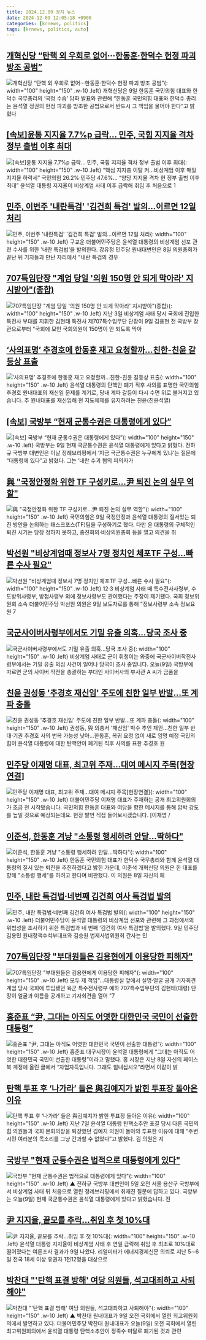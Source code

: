 ```yaml
---
title: 2024.12.09 정치 뉴스
date: 2024-12-09 12:05:18 +0900
categories: [krnews, politics]
tags: [krnews, politics, auto]
---
```

## [개혁신당 “탄핵 외 우회로 없어···한동훈·한덕수 헌정 파괴 방조 공범”](https://n.news.naver.com/mnews/article/018/0005901982)

![개혁신당 “탄핵 외 우회로 없어···한동훈·한덕수 헌정 파괴 방조 공범”](https://mimgnews.pstatic.net/image/origin/018/2024/12/09/5901982.jpg?type=nf220_150){: width="100" height="150" .w-10 .left}
개혁신당은 9일 한동훈 국민의힘 대표와 한덕수 국무총리의 ‘국정 수습’ 담화 발표와 관련해 “한동훈 국민의힘 대표와 한덕수 총리는 윤석열 정권의 헌정 파괴를 방조한 공범으로서 반드시 그 책임을 물어야 한다”고 밝혔다

## [[속보]윤통 지지율 7.7%p 급락… 민주, 국힘 지지율 격차 정부 출범 이후 최대](https://n.news.naver.com/mnews/article/021/0002676761)

![[속보]윤통 지지율 7.7%p 급락… 민주, 국힘 지지율 격차 정부 출범 이후 최대](https://mimgnews.pstatic.net/image/origin/021/2024/12/09/2676761.jpg?type=nf220_150){: width="100" height="150" .w-10 .left}
“핵심 지지층 이탈 커…비상계엄 이후 매일 지지율 하락세” 국민의힘 26.2%·민주당 47.6%… “양당 지지율 격차 현 정부 출범 이후 최대” 윤석열 대통령 지지율이 비상계엄 사태 이후 급락해 취임 후 처음으로 1

## [민주, 이번주 '내란특검' '김건희 특검' 발의…이르면 12일 처리](https://n.news.naver.com/mnews/article/421/0007954274)

![민주, 이번주 '내란특검' '김건희 특검' 발의…이르면 12일 처리](https://mimgnews.pstatic.net/image/origin/421/2024/12/08/7954274.jpg?type=nf220_150){: width="100" height="150" .w-10 .left}
구교운 더불어민주당은 윤석열 대통령의 비상계엄 선포 관련 수사를 위한 '내란 특검법'을 발의한다. 강유정 민주당 원내대변인은 8일 의원총회가 끝난 뒤 기자들과 만난 자리에서 "내란 특검의 경우

## [707특임단장 "계엄 당일 '의원 150명 안 되게 막아라' 지시받아"(종합)](https://n.news.naver.com/mnews/article/421/0007955221)

![707특임단장 "계엄 당일 '의원 150명 안 되게 막아라' 지시받아"(종합)](https://mimgnews.pstatic.net/image/origin/421/2024/12/09/7955221.jpg?type=nf220_150){: width="100" height="150" .w-10 .left}
지난 3일 비상계엄 사태 당시 국회에 진입한 특전사 부대를 지휘한 김현태 특전사 제707특수임무단 단장이 9일 김용현 전 국방부 장관으로부터 "국회에 모인 국회의원이 150명이 안 되도록 막아

## [‘사의표명’ 추경호에 한동훈 재고 요청할까…친한-친윤 갈등상 표출](https://n.news.naver.com/mnews/article/056/0011853374)

![‘사의표명’ 추경호에 한동훈 재고 요청할까…친한-친윤 갈등상 표출](https://mimgnews.pstatic.net/image/origin/056/2024/12/08/11853374.jpg?type=nf220_150){: width="100" height="150" .w-10 .left}
윤석열 대통령의 탄핵안 폐기 직후 사의를 표명한 국민의힘 추경호 원내대표의 재신임 문제를 계기로, 당내 계파 갈등이 다시 수면 위로 불거지고 있습니다. 추 원내대표를 재신임해 현 지도체제를 유지하려는 친윤(친윤석열)

## [[속보] 국방부 “현재 군통수권은 대통령에게 있다”](https://n.news.naver.com/mnews/article/011/0004425204)

![[속보] 국방부 “현재 군통수권은 대통령에게 있다”](https://mimgnews.pstatic.net/image/origin/011/2024/12/09/4425204.jpg?type=nf220_150){: width="100" height="150" .w-10 .left}
국방부는 9일 현재 국군통수권은 윤석열 대통령에게 있다고 밝혔다. 전하규 국방부 대변인은 이날 정례브리핑에서 ‘지금 국군통수권은 누구에게 있냐’는 질문에 “대통령께 있다”고 밝혔다. 그는 ‘내란 수괴 혐의 피의자가

## [與 "국정안정화 위한 TF 구성키로…尹 퇴진 논의 실무 역할"](https://n.news.naver.com/mnews/article/277/0005513842)

![與 "국정안정화 위한 TF 구성키로…尹 퇴진 논의 실무 역할"](https://mimgnews.pstatic.net/image/origin/277/2024/12/09/5513842.jpg?type=nf220_150){: width="100" height="150" .w-10 .left}
국민의힘은 9일 국정안정과 윤석열 대통령의 질서있는 퇴진 방안을 논의하는 태스크포스(TF)팀을 구성하기로 했다. 다만 윤 대통령의 구체적인 퇴진 시기는 당장 정하지 못하고, 중진회의·비상의원총회 등을 열고 의견을 취

## [박선원 "비상계엄때 정보사 7명 정치인 체포TF 구성…빠른 수사 필요"](https://n.news.naver.com/mnews/article/123/0002348375)

![박선원 "비상계엄때 정보사 7명 정치인 체포TF 구성…빠른 수사 필요"](https://mimgnews.pstatic.net/image/origin/123/2024/12/09/2348375.jpg?type=nf220_150){: width="100" height="150" .w-10 .left}
12·3 비상계엄 사태 때 특수전사사령부, 수도방위사령부, 방첩사령부 외에 정보사령부도 관여했다는 주장이 제기됐다. 국회 정보위원회 소속 더불어민주당 박선원 의원은 9일 보도자료를 통해 "정보사령부 소속 정보요원 7

## [국군사이버사령부에서도 기밀 유출 의혹…당국 조사 중](https://n.news.naver.com/mnews/article/055/0001213548)

![국군사이버사령부에서도 기밀 유출 의혹…당국 조사 중](https://mimgnews.pstatic.net/image/origin/055/2024/12/09/1213548.jpg?type=nf220_150){: width="100" height="150" .w-10 .left}
비상계엄 사태로 군이 휘청이는 와중에 국군사이버작전사령부에서는 기밀 유출 의심 사건이 일어나 당국이 조사 중입니다. 오늘(9일) 국방부에 따르면 군의 사이버 작전을 총괄하는 부대인 사이버사의 부사관 A 씨가 금품을

## [친윤 권성동 '추경호 재신임' 주도에 친한 일부 반발…또 계파 충돌](https://n.news.naver.com/mnews/article/586/0000092739)

![친윤 권성동 '추경호 재신임' 주도에 친한 일부 반발…또 계파 충돌](https://mimgnews.pstatic.net/image/origin/586/2024/12/08/92739.jpg?type=nf220_150){: width="100" height="150" .w-10 .left}
권성동, 與 의총서 '재신임' 박수 추인 제안…친한 일부 반대·기권 추경호 사의 번복 가능성 낮아…한동훈, 복귀 요청 없이 새로 임명 예정 국민의힘이 윤석열 대통령에 대한 탄핵안이 폐기된 직후 사의를 표한 추경호 원

## [민주당 이재명 대표, 최고위 주재…대여 메시지 주목[현장연결]](https://n.news.naver.com/mnews/article/422/0000697177)

![민주당 이재명 대표, 최고위 주재…대여 메시지 주목[현장연결]](https://mimgnews.pstatic.net/image/origin/422/2024/12/09/697177.jpg?type=nf220_150){: width="100" height="150" .w-10 .left}
더불어민주당 이재명 대표가 주재하는 공개 최고위원회의가 조금 전 시작됐습니다. 국민의힘 한동훈 대표와 여당을 향한 메시지를 통해 압박 강도를 높일 것으로 예상되는데요. 현장 발언 직접 들어보시겠습니다. [이재명 /

## [이준석, 한동훈 겨냥 "소통령 행세하려 안달...딱하다"](https://n.news.naver.com/mnews/article/469/0000837671)

![이준석, 한동훈 겨냥 "소통령 행세하려 안달...딱하다"](https://mimgnews.pstatic.net/image/origin/469/2024/12/09/837671.jpg?type=nf220_150){: width="100" height="150" .w-10 .left}
한동훈 국민의힘 대표가 한덕수 국무총리와 함께 윤석열 대통령의 질서 있는 퇴진을 추진하겠다고 밝힌 가운데, 이준석 개혁신당 의원은 한 대표를 향해 "소통령 행세"를 하려고 한다며 비판했다. 이 의원은 8일 자신의 페

## [민주, 내란 특검법·네번째 김건희 여사 특검법 발의](https://n.news.naver.com/mnews/article/081/0003501872)

![민주, 내란 특검법·네번째 김건희 여사 특검법 발의](https://mimgnews.pstatic.net/image/origin/081/2024/12/09/3501872.jpg?type=nf220_150){: width="100" height="150" .w-10 .left}
더불어민주당이 윤석열 대통령의 비상계엄 선포와 관련해 그 과정에서의 위법성을 조사하기 위한 특검법과 네 번째 ‘김건희 여사 특검법’을 발의했다. 9일 민주당 김용민 원내정책수석부대표와 김승원 법제사법위원회 간사는 민

## [707특임단장 "부대원들은 김용현에게 이용당한 피해자"](https://n.news.naver.com/mnews/article/001/0015093190)

![707특임단장 "부대원들은 김용현에게 이용당한 피해자"](https://mimgnews.pstatic.net/image/origin/001/2024/12/09/15093190.jpg?type=nf220_150){: width="100" height="150" .w-10 .left}
모두 제 책임"…대통령실 앞에서 실명·얼굴 공개 기자회견 계엄 당시 국회에 투입됐던 육군 특수전사령부 예하 707특수임무단의 김현태(대령) 단장이 얼굴과 이름을 공개하고 기자회견을 열어 "7

## [홍준표 “尹, 그대는 아직도 어엿한 대한민국 국민이 선출한 대통령”](https://n.news.naver.com/mnews/article/081/0003501866)

![홍준표 “尹, 그대는 아직도 어엿한 대한민국 국민이 선출한 대통령”](https://mimgnews.pstatic.net/image/origin/081/2024/12/09/3501866.jpg?type=nf220_150){: width="100" height="150" .w-10 .left}
홍준표 대구시장이 윤석열 대통령에게 “그대는 아직도 어엿한 대한민국 국민이 선출한 대통령”이라고 말했다. 홍 시장은 지난 8일 자신의 페이스북 계정에 올린 글에서 “자업자득입니다. 그래도 힘내십시오”라면서 이같이 밝

## [탄핵 투표 후 ‘나가라’ 들은 與김예지가 밝힌 투표장 돌아온 이유](https://n.news.naver.com/mnews/article/081/0003501853)

![탄핵 투표 후 ‘나가라’ 들은 與김예지가 밝힌 투표장 돌아온 이유](https://mimgnews.pstatic.net/image/origin/081/2024/12/09/3501853.jpg?type=nf220_150){: width="100" height="150" .w-10 .left}
지난 7일 윤석열 대통령 탄핵소추안 표결 당시 다른 국민의힘 의원들과 국회 본회의장을 퇴장했던 김예지 의원이 돌아와 투표한 이유에 대해 “주변 시민 여러분의 목소리를 그냥 간과할 수 없었다”고 밝혔다. 김 의원은 지

## [국방부 "현재 군통수권은 법적으로 대통령에게 있다"](https://n.news.naver.com/mnews/article/055/0001213527)

![국방부 "현재 군통수권은 법적으로 대통령에게 있다"](https://mimgnews.pstatic.net/image/origin/055/2024/12/09/1213527.jpg?type=nf220_150){: width="100" height="150" .w-10 .left}
▲ 전하규 국방부 대변인이 5일 오전 서울 용산구 국방부에서 비상계엄 사태 뒤 처음으로 열린 정례브리핑에서 취재진 질문에 답하고 있다. 국방부는 오늘(9일) 현재 국군통수권은 윤석열 대통령에게 있다고 밝혔습니다. 전

## [尹 지지율, 끝모를 추락...취임 후 첫 10%대](https://n.news.naver.com/mnews/article/215/0001190898)

![尹 지지율, 끝모를 추락...취임 후 첫 10%대](https://mimgnews.pstatic.net/image/origin/215/2024/12/09/1190898.jpg?type=nf220_150){: width="100" height="150" .w-10 .left}
윤석열 대통령 지지율이 비상계엄 사태 후 연일 급락해 취임 후 최초로 10%대로 떨어졌다는 여론조사 결과가 9일 나왔다. 리얼미터가 에너지경제신문 의뢰로 지난 5∼6일 전국 18세 이상 유권자 1천12명을 대상으로

## [박찬대 "'탄핵 표결 방해' 여당 의원들, 석고대죄하고 사퇴해야"](https://n.news.naver.com/mnews/article/055/0001213515)

![박찬대 "'탄핵 표결 방해' 여당 의원들, 석고대죄하고 사퇴해야"](https://mimgnews.pstatic.net/image/origin/055/2024/12/09/1213515.jpg?type=nf220_150){: width="100" height="150" .w-10 .left}
▲ 박찬대 원내대표가 9일 오전 국회에서 열린 최고위원회의에서 발언하고 있다. 더불어민주당 박찬대 원내대표가 오늘(9일) 오전 국회에서 열린 최고위원회의에서 윤석열 대통령 탄핵소추안이 정족수 미달로 폐기된 것과 관련

